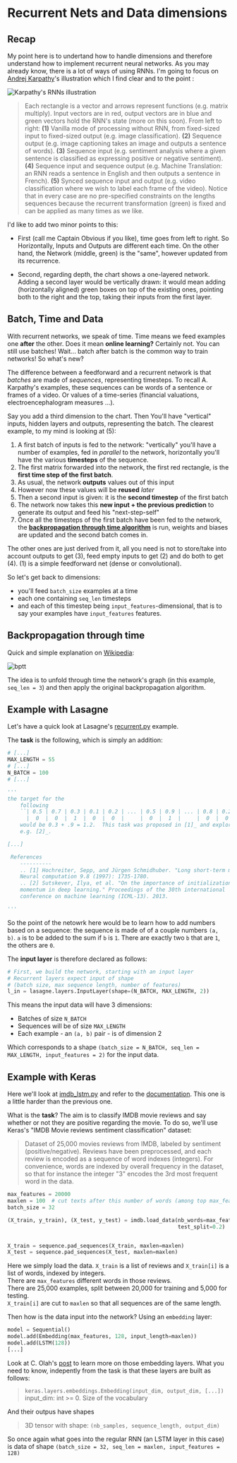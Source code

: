 # Recurrent Nets and Data dimensions

Recap
---
My point here is to undertand how to handle dimensions and therefore understand how to implement recurrent neural networks. As you may already know, there is a lot of ways of using RNNs. I'm going to focus on [Andrej Karpathy](http://karpathy.github.io/)'s illustration which I find clear and to the point :

![Karpathy's RNNs illustration](http://karpathy.github.io/assets/rnn/diags.jpeg)
> Each rectangle is a vector and arrows represent functions (e.g. matrix multiply). Input vectors are in red, output vectors are in blue and green vectors hold the RNN's state (more on this soon). From left to right: **(1)** Vanilla mode of processing without RNN, from fixed-sized input to fixed-sized output (e.g. image classification). **(2)** Sequence output (e.g. image captioning takes an image and outputs a sentence of words). **(3)** Sequence input (e.g. sentiment analysis where a given sentence is classified as expressing positive or negative sentiment). **(4)** Sequence input and sequence output (e.g. Machine Translation: an RNN reads a sentence in English and then outputs a sentence in French). **(5)** Synced sequence input and output (e.g. video classification where we wish to label each frame of the video). Notice that in every case are no pre-specified constraints on the lengths sequences because the recurrent transformation (green) is fixed and can be applied as many times as we like.

I'd like to add two minor points to this:

* First (call me Captain Obvious if you like), time goes from left to right. So Horizontally, Inputs and Outputs are different each time. On the other hand, the Network (middle, green) is the "same", however updated from its recurrence.

* Second, regarding depth, the chart shows a one-layered network. Adding a second layer would be vertically drawn: it would mean adding (horizontally aligned) green boxes on top of the existing ones, pointing both to the right and the top, taking their inputs from the first layer. 


Batch, Time and Data
---
With recurrent networks, we speak of time. Time means we feed examples one **after** the other. Does it mean **online learning?** Certainly not. You can still use batches! Wait... batch after batch is the common way to train networks! So what's new?

The difference between a feedforward and a recurrent network is that *batches* are made of *sequences*, representing timesteps. To recall A. Karpathy's examples, these sequences can be words of a sentence or frames of a video. Or values of a time-series (financial valuations, electroencephalogram measures ...).

Say you add a third dimension to the chart. Then You'll have "vertical" inputs, hidden layers and outputs, representing the batch. The clearest example, to my mind is looking at (5):

1. A first batch of inputs is fed to the network: "vertically" you'll have a number of examples, fed in *parallel* to the network, horizontally you'll have the various **timesteps** of the sequence.
2. The first matrix forwarded into the network, the first red rectangle, is the **first time step of the first batch**.
2. As usual, the network **outputs** values out of this input
3. However now these values will be **reused** *later*
4. Then a second input is given: it is the **second timestep** of the first batch
5. The network now takes this **new input + the previous prediction** to generate its output and feed his "next-step-self"
6. Once all the timesteps of the first batch have been fed to the network, the [**backpropagation through time algorithm**](https://en.wikipedia.org/wiki/Backpropagation_through_time) is run, weights and biases are updated and the second batch comes in.
 
The other ones are just derived from it, all you need is not to store/take into account outputs to get (3), feed empty inputs to get (2) and do both to get (4). (1) is a simple feedforward net (dense or convolutional).

So let's get back to dimensions:

* you'll feed `batch_size` examples at a time
* each one containing `seq_len` timesteps
* and each of this timestep being `input_features`-dimensional, that is to say your examples have `input_features` features. 

Backpropagation through time
---

Quick and simple explanation on [Wikipedia](https://en.wikipedia.org/wiki/Backpropagation_through_time#Algorithm):

![bptt](http://s21.postimg.org/5ypxek2vb/1000px_Unfold_through_time.png)

The idea is to unfold through time the network's graph (in this example, `seq_len = 3`) and then apply the original backpropagation algorithm.

Example with Lasagne
---
Let's have a quick look at Lasagne's [recurrent.py](https://github.com/Lasagne/Lasagne/blob/master/examples/recurrent.py) example.

The **task** is the following, which is simply an addition:

```python
# [...]
MAX_LENGTH = 55
# [...]
N_BATCH = 100
# [...]

'''
the target for the
    following
    ``| 0.5 | 0.7 | 0.3 | 0.1 | 0.2 | ... | 0.5 | 0.9 | ... | 0.8 | 0.2 |
      |  0  |  0  |  1  |  0  |  0  |     |  0  |  1  |     |  0  |  0  |``
    would be 0.3 + .9 = 1.2.  This task was proposed in [1]_ and explored in
    e.g. [2]_.

[...]

 References
    ----------
    .. [1] Hochreiter, Sepp, and Jürgen Schmidhuber. "Long short-term memory."
    Neural computation 9.8 (1997): 1735-1780.
    .. [2] Sutskever, Ilya, et al. "On the importance of initialization and
    momentum in deep learning." Proceedings of the 30th international
    conference on machine learning (ICML-13). 2013.

'''
```
So the point of the netowrk here would be to learn how to add numbers based on a sequence: the sequence is made of of a couple numbers `(a, b)`. `a` is to be added to the sum if `b` is `1`. There are exactly two `b` that are `1`, the others are `0`.

The **input layer** is therefore declared as follows:

```python
# First, we build the network, starting with an input layer
# Recurrent layers expect input of shape
# (batch size, max sequence length, number of features)
l_in = lasagne.layers.InputLayer(shape=(N_BATCH, MAX_LENGTH, 2))
```

This means the input data will have 3 dimensions:

* Batches of size `N_BATCH`
* Sequences will be of size `MAX_LENGTH`
* Each example - an `(a, b)` pair - is of dimension 2

Which corresponds to a shape `(batch_size = N_BATCH, seq_len = MAX_LENGTH, input_features = 2)` for the input data.

Example with Keras
---
Here we'll look at [imdb_lstm.py](https://github.com/fchollet/keras/blob/master/examples/imdb_lstm.py) and refer to the [documentation](http://keras.io/layers/embeddings/). This one is a little harder than the previous one. 

What is the **task**? The aim is to classify IMDB movie reviews and say whether or not they are positive regarding the movie. To do so, we'll use Keras's "IMDB Movie reviews sentiment classification" dataset:
>Dataset of 25,000 movies reviews from IMDB, labeled by sentiment (positive/negative). Reviews have been preprocessed, and each review is encoded as a sequence of word indexes (integers). For convenience, words are indexed by overall frequency in the dataset, so that for instance the integer "3" encodes the 3rd most frequent word in the data. 

```python
max_features = 20000
maxlen = 100  # cut texts after this number of words (among top max_features most common words)
batch_size = 32

(X_train, y_train), (X_test, y_test) = imdb.load_data(nb_words=max_features,
                                                      test_split=0.2)


X_train = sequence.pad_sequences(X_train, maxlen=maxlen)
X_test = sequence.pad_sequences(X_test, maxlen=maxlen)

```
Here we simply load the data. `X_train` is a list of reviews and `X_train[i]` is a list of words, indexed by integers.  
There are `max_features` different words in those reviews.  
There are 25,000 examples, split between 20,000 for training and 5,000 for testing.  
`X_train[i]` are cut to `maxlen` so that all sequences are of the same length.


Then how is the data input into the network? Using an `embedding` layer:

```python
model = Sequential()
model.add(Embedding(max_features, 128, input_length=maxlen))
model.add(LSTM(128))
[...]
``` 
Look at C. Olah's [post](http://colah.github.io/posts/2014-07-NLP-RNNs-Representations/) to learn more on those embedding layers. What you need to know, indepently from the task is that these layers are built as follows:
> `keras.layers.embeddings.Embedding(input_dim, output_dim, [...])`  
> input_dim: int >= 0. Size of the vocabulary

And their outpus have shapes
> 3D tensor with shape: `(nb_samples, sequence_length, output_dim)`

So once again what goes into the regular RNN (an LSTM layer in this case) is data of shape `(batch_size = 32, seq_len = maxlen, input_features = 128)`
